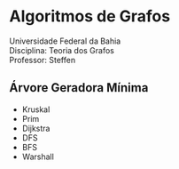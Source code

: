 Algoritmos de Grafos
=====================================
Universidade Federal da Bahia   
Disciplina: Teoria dos Grafos   
Professor: Steffen   


Árvore Geradora Mínima
-----------------------------------
* Kruskal
* Prim
* Dijkstra
* DFS
* BFS
* Warshall
